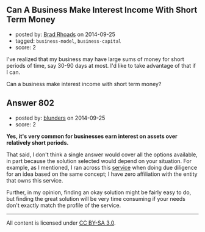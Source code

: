 ## Can A Business Make Interest Income With Short Term Money

- posted by: [Brad Rhoads](https://stackexchange.com/users/42121/brad-rhoads) on 2014-09-25
- tagged: `business-model`, `business-capital`
- score: 2

I've realized that my business may have large sums of money for short periods of time, say 30-90 days at most. I'd like to take advantage of that if I can.

Can a business make interest income with short term money?


## Answer 802

- posted by: [blunders](https://stackexchange.com/users/216182/blunders) on 2014-09-25
- score: 2

<p><strong>Yes, it's very common for businesses earn interest on assets over relatively short periods.</strong></p>

<p>That said, I don't think a single answer would cover all the options available, in part because the solution selected would depend on your situation. For example, as I mentioned, I ran across this <a href="http://www.insuredcashsweep.com/" rel="nofollow">service</a> when doing due diligence for an idea based on the same concept; I have zero affiliation with the entity that owns this service.</p>

<p>Further, in my opinion, finding an okay solution might be fairly easy to do, but finding the great solution will be very time consuming if your needs don't exactly match the profile of the service.</p>




---

All content is licensed under [CC BY-SA 3.0](https://creativecommons.org/licenses/by-sa/3.0/).
